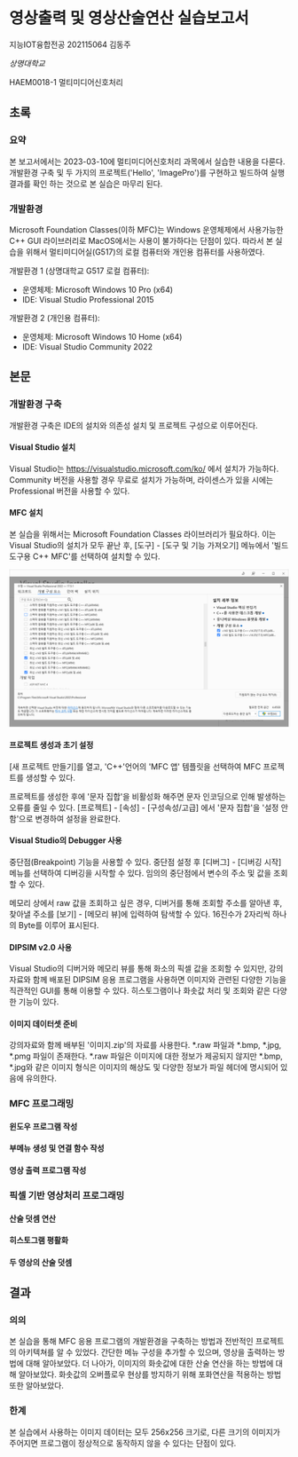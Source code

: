 # 영상출력 및 영상산술연산 실습보고서

지능IOT융합전공 202115064 김동주

*상명대학교*

HAEM0018-1 멀티미디어신호처리

## 초록

### 요약

본 보고서에서는 2023-03-10에 멀티미디어신호처리 과목에서 실습한 내용을 다룬다. 개발환경 구축 및 두 가지의 프로젝트('Hello', 'ImagePro')를 구현하고 빌드하여 실행결과를 확인 하는 것으로 본 실습은 마무리 된다.

### 개발환경

Microsoft Foundation Classes(이하 MFC)는 Windows 운영체제에서 사용가능한 C++ GUI 라이브러리로 MacOS에서는 사용이 불가하다는 단점이 있다. 따라서 본 실습을 위해서 멀티미디어실(G517)의 로컬 컴퓨터와 개인용 컴퓨터를 사용하였다.

개발환경 1 (상명대학교 G517 로컬 컴퓨터):
- 운영체제: Microsoft Windows 10 Pro (x64)
- IDE: Visual Studio Professional 2015

개발환경 2 (개인용 컴퓨터):
- 운영체제: Microsoft Windows 10 Home (x64)
- IDE: Visual Studio Community 2022

## 본문

### 개발환경 구축

개발환경 구축은 IDE의 설치와 의존성 설치 및 프로젝트 구성으로 이루어진다.

#### Visual Studio 설치

Visual Studio는 https://visualstudio.microsoft.com/ko/ 에서 설치가 가능하다. Community 버전을 사용할 경우 무료로 설치가 가능하며, 라이센스가 있을 시에는 Professional 버전을 사용할 수 있다.
#### MFC 설치

본 실습을 위해서는 Microsoft Foundation Classes 라이브러리가 필요하다. 이는 Visual Studio의 설치가 모두 끝난 후, [도구] - [도구 및 기능 가져오기] 메뉴에서 '빌드 도구용 C++ MFC'를 선택하여 설치할 수 있다.

![](./images/MFC설치.PNG)

#### 프로젝트 생성과 초기 설정

[새 프로젝트 만들기]를 열고, 'C++'언어의 'MFC 앱' 템플릿을 선택하여 MFC 프로젝트를 생성할 수 있다.

프로젝트를 생성한 후에 '문자 집합'을 비활성화 해주면 문자 인코딩으로 인해 발생하는 오류를 줄일 수 있다. [프로젝트] - [속성] - [구성속성/고급] 에서 '문자 집합'을 '설정 안 함'으로 변경하여 설정을 완료한다.

#### Visual Studio의 Debugger 사용

중단점(Breakpoint) 기능을 사용할 수 있다. 중단점 설정 후 [디버그] - [디버깅 시작] 메뉴를 선택하여 디버깅을 시작할 수 있다. 임의의 중단점에서 변수의 주소 및 값을 조회할 수 있다.

메모리 상에서 raw 값을 조회하고 싶은 경우, 디버거를 통해 조회할 주소를 알아낸 후, 찾아낼 주소를 [보기] - [메모리 뷰]에 입력하여 탐색할 수 있다. 16진수가 2자리씩 하나의 Byte를 이루어 표시된다.

#### DIPSIM v2.0 사용

Visual Studio의 디버거와 메모리 뷰를 통해 화소의 픽셀 값을 조회할 수 있지만, 강의자료와 함께 배포된 DIPSIM 응용 프로그램을 사용하면 이미지와 관련된 다양한 기능을 직관적인 GUI를 통해 이용할 수 있다. 히스토그램이나 화솟값 처리 및 조회와 같은 다양한 기능이 있다.

#### 이미지 데이터셋 준비

강의자료와 함께 배부된 '이미지.zip'의 자료를 사용한다. *.raw 파일과 *.bmp, *.jpg, *.pmg 파일이 존재한다. *.raw 파일은 이미지에 대한 정보가 제공되지 않지만 *.bmp, *.jpg와 같은 이미지 형식은 이미지의 해상도 및 다양한 정보가 파일 헤더에 명시되어 있음에 유의한다.

### MFC 프로그래밍

#### 윈도우 프로그램 작성



#### 부메뉴 생성 및 연결 함수 작성

#### 영상 출력 프로그램 작성

### 픽셀 기반 영상처리 프로그래밍

#### 산술 덧셈 연산

#### 히스토그램 평활화

#### 두 영상의 산술 덧셈

## 결과

### 의의

본 실습을 통해 MFC 응용 프로그램의 개발환경을 구축하는 방법과 전반적인 프로젝트의 아키텍쳐를 알 수 있었다. 간단한 메뉴 구성을 추가할 수 있으며, 영상을 출력하는 방법에 대해 알아보았다. 더 나아가, 이미지의 화솟값에 대한 산술 연산을 하는 방법에 대해 알아보았다. 화솟값의 오버플로우 현상를 방지하기 위해 포화연산을 적용하는 방법 또한 알아보았다.

### 한계

본 실습에서 사용하는 이미지 데이터는 모두 256x256 크기로, 다른 크기의 이미지가 주어지면 프로그램이 정상적으로 동작하지 않을 수 있다는 단점이 있다.